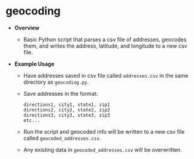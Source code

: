 # geocoding

* **Overview**
  - Basic Python script that parses a csv file of addresses, geocodes them, and writes the address, latitude, and longitude to a new csv file.

* **Example Usage**
  - Have addresses saved in csv file called `addresses.csv` in the same directory as `geocoding.py`.
  - Save addresses in the format:
 
    ```
    directions1, city1, state1, zip1
    directions2, city2, state2, zip2
    directions3, city3, state3, zip3
    etc...
    ```
    
  - Run the script and geocoded info will be written to a new csv file called `geocoded_addresses.csv`.
  - Any existing data in `geocoded_addresses.csv` will be overwritten.
